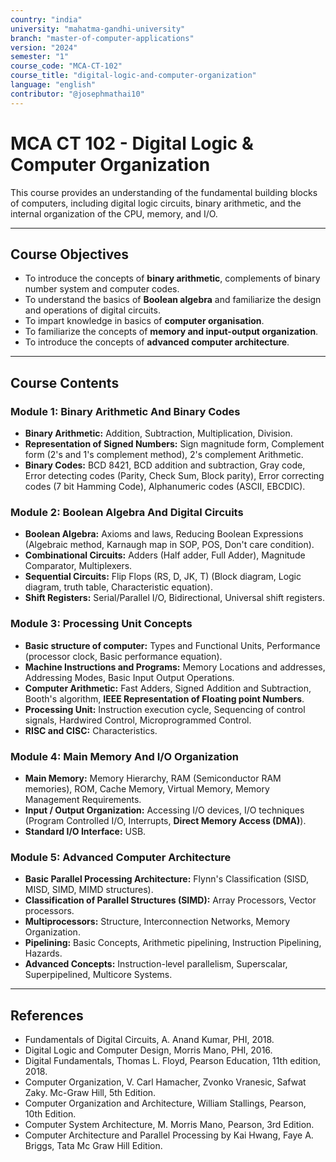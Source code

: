 ```yaml
---
country: "india"
university: "mahatma-gandhi-university"
branch: "master-of-computer-applications"
version: "2024"
semester: "1"
course_code: "MCA-CT-102"
course_title: "digital-logic-and-computer-organization"
language: "english"
contributor: "@josephmathai10"
---
```

# MCA CT 102 - Digital Logic & Computer Organization

This course provides an understanding of the fundamental building blocks of computers, including digital logic circuits, binary arithmetic, and the internal organization of the CPU, memory, and I/O.

---
## Course Objectives

* To introduce the concepts of **binary arithmetic**, complements of binary number system and computer codes.
* To understand the basics of **Boolean algebra** and familiarize the design and operations of digital circuits.
* To impart knowledge in basics of **computer organisation**.
* To familiarize the concepts of **memory and input-output organization**.
* To introduce the concepts of **advanced computer architecture**.

---
## Course Contents

### Module 1: Binary Arithmetic And Binary Codes
* **Binary Arithmetic:** Addition, Subtraction, Multiplication, Division.
* **Representation of Signed Numbers:** Sign magnitude form, Complement form (2's and 1's complement method), 2's complement Arithmetic.
* **Binary Codes:** BCD 8421, BCD addition and subtraction, Gray code, Error detecting codes (Parity, Check Sum, Block parity), Error correcting codes (7 bit Hamming Code), Alphanumeric codes (ASCII, EBCDIC).

### Module 2: Boolean Algebra And Digital Circuits
* **Boolean Algebra:** Axioms and laws, Reducing Boolean Expressions (Algebraic method, Karnaugh map in SOP, POS, Don't care condition).
* **Combinational Circuits:** Adders (Half adder, Full Adder), Magnitude Comparator, Multiplexers.
* **Sequential Circuits:** Flip Flops (RS, D, JK, T) (Block diagram, Logic diagram, truth table, Characteristic equation).
* **Shift Registers:** Serial/Parallel I/O, Bidirectional, Universal shift registers.

### Module 3: Processing Unit Concepts
* **Basic structure of computer:** Types and Functional Units, Performance (processor clock, Basic performance equation).
* **Machine Instructions and Programs:** Memory Locations and addresses, Addressing Modes, Basic Input Output Operations.
* **Computer Arithmetic:** Fast Adders, Signed Addition and Subtraction, Booth's algorithm, **IEEE Representation of Floating point Numbers**.
* **Processing Unit:** Instruction execution cycle, Sequencing of control signals, Hardwired Control, Microprogrammed Control.
* **RISC and CISC:** Characteristics.

### Module 4: Main Memory And I/O Organization
* **Main Memory:** Memory Hierarchy, RAM (Semiconductor RAM memories), ROM, Cache Memory, Virtual Memory, Memory Management Requirements.
* **Input / Output Organization:** Accessing I/O devices, I/O techniques (Program Controlled I/O, Interrupts, **Direct Memory Access (DMA)**).
* **Standard I/O Interface:** USB.

### Module 5: Advanced Computer Architecture
* **Basic Parallel Processing Architecture:** Flynn's Classification (SISD, MISD, SIMD, MIMD structures).
* **Classification of Parallel Structures (SIMD):** Array Processors, Vector processors.
* **Multiprocessors:** Structure, Interconnection Networks, Memory Organization.
* **Pipelining:** Basic Concepts, Arithmetic pipelining, Instruction Pipelining, Hazards.
* **Advanced Concepts:** Instruction-level parallelism, Superscalar, Superpipelined, Multicore Systems.

---
## References
* Fundamentals of Digital Circuits, A. Anand Kumar, PHI, 2018.
* Digital Logic and Computer Design, Morris Mano, PHI, 2016.
* Digital Fundamentals, Thomas L. Floyd, Pearson Education, 11th edition, 2018.
* Computer Organization, V. Carl Hamacher, Zvonko Vranesic, Safwat Zaky. Mc-Graw Hill, 5th Edition.
* Computer Organization and Architecture, William Stallings, Pearson, 10th Edition.
* Computer System Architecture, M. Morris Mano, Pearson, 3rd Edition.
* Computer Architecture and Parallel Processing by Kai Hwang, Faye A. Briggs, Tata Mc Graw Hill Edition.
